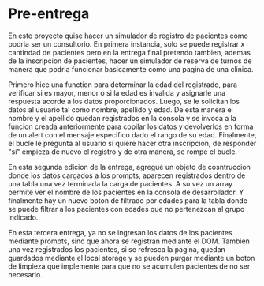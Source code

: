 # Pre-entrega
En este proyecto quise hacer un simulador de registro de pacientes como podria ser un consultorio. En primera instancia, solo se puede registrar x cantindad de pacientes pero en la entrega final pretendo tambien, ademas de la inscripcion de pacientes, hacer un simulador de reserva de turnos de manera que podria funcionar basicamente como una pagina de una clinica.

Primero hice una function para determinar la edad del registrado, para verificar si es mayor, menor o si la edad es invalida y asignarle una respuesta acorde a los datos proporcionados.
Luego, se le solicitan los datos al usuario tal como nombre, apellido y edad. De esta manera el nombre y el apellido quedan registrados en la consola y se invoca a la funcion creada anteriormente para copilar los datos y devolverlos en forma de un alert con el mensaje especifico dado el rango de su edad.
Finalmente, el bucle le pregunta al usuario si quiere hacer otra inscripcion, de responder "si" empieza de nuevo el registro y de otra manera, se rompe el bucle.

En esta segunda edicion de la entrega, agregué un objeto de cosntruccion donde los datos cargados a los prompts, aparecen registrados dentro de una tabla una vez terminada la carga de pacientes. A su vez un array permite ver el nombre de los pacientes en la consola de desarrollador. Y finalmente hay un nuevo boton de filtrado por edades para la tabla donde se puede filtrar a los pacientes con edades que no pertenezcan al grupo indicado.

En esta tercera entrega, ya no se ingresan los datos de los pacientes mediante prompts, sino que ahora se registran mediante el DOM. Tambien una vez registrados los pacientes, si se refresca la pagina, quedan guardados mediante el local storage y se pueden purgar mediante un boton de limpieza que implemente para que no se acumulen pacientes de no ser necesario.